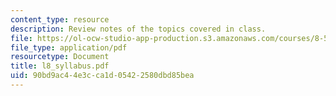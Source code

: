 ```yaml
---
content_type: resource
description: Review notes of the topics covered in class.
file: https://ol-ocw-studio-app-production.s3.amazonaws.com/courses/8-591j-systems-biology-fall-2004/90bd9ac44e3cca1d05422580dbd85bea_l8_syllabus.pdf
file_type: application/pdf
resourcetype: Document
title: l8_syllabus.pdf
uid: 90bd9ac4-4e3c-ca1d-0542-2580dbd85bea
---
```

